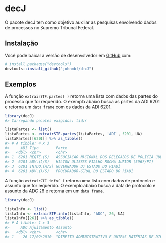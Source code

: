 
<!-- README.md is generated from README.Rmd. Please edit that file -->

# decJ

<!-- badges: start -->
<!-- badges: end -->

O pacote decJ tem como objetivo auxiliar as pesquisas envolvendo dados
de processos no Supremo Tribunal Federal.

## Instalação

Você pode baixar a versão de desenvolvedor em
[GitHub](https://github.com/johnmbf/decJ) com:

``` r
# install.packages("devtools")
devtools::install_github("johnmbf/decJ")
```

## Exemplos

A função `extrairSTF.partes( )` retorna uma lista com dados das partes
do processo que for requerido. O exemplo abaixo busca as partes da ADI
6201 e retorna um `data frame` com os dados da ADI 6201.

``` r
library(decJ)
#> Carregando pacotes exigidos: tidyr

listaPartes <- list()
listaPartes <- extrairSTF.partes(listaPartes, 'ADI', 6201, UA)
listaPartes[[6201]] %>% as_tibble()
#> # A tibble: 4 x 3
#>     ADI Tipo        Parte                                                       
#>   <dbl> <chr>       <chr>                                                       
#> 1  6201 REQTE.(S)   ASSOCIACAO NACIONAL DOS DELEGADOS DE POLICIA JUDICIARIA - A~
#> 2  6201 ADV.(A/S)   HILTON ULISSES FIALHO ROCHA JUNIOR (5967/PI)                
#> 3  6201 INTDO.(A/S) GOVERNADOR DO ESTADO DO PIAUÍ                               
#> 4  6201 ADV.(A/S)   PROCURADOR-GERAL DO ESTADO DO PIAUÍ
```

A função `extrairSTF.info( )` retorna uma lista com dados de protocolo e
assunto que for requerido. O exemplo abaixo busca a data de protocolo e
assunto da ADC 26 e retorna em um `data frame`.

``` r
library(decJ)

listaInfo <- list()
listaInfo <- extrairSTF.info(listaInfo, 'ADC', 26, UA)
listaInfo[[26]] %>% as_tibble()
#> # A tibble: 1 x 3
#>     ADC Ajuizamento Assunto                                                     
#>   <dbl> <chr>       <chr>                                                       
#> 1    26 17/02/2010  "DIREITO ADMINISTRATIVO E OUTRAS MATÉRIAS DE DIREITO PÚBLIC~
```
